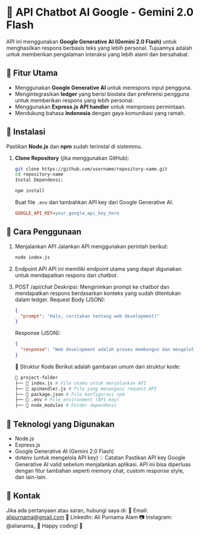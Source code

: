 # 🚀 API Chatbot AI Google - Gemini 2.0 Flash

API ini menggunakan **Google Generative AI (Gemini 2.0 Flash)** untuk menghasilkan respons berbasis teks yang lebih personal. Tujuannya adalah untuk memberikan pengalaman interaksi yang lebih alami dan bersahabat.

## 🚀 Fitur Utama

- Menggunakan **Google Generative AI** untuk merespons input pengguna.
- Mengintegrasikan **ledger** yang berisi biodata dan preferensi pengguna untuk memberikan respons yang lebih personal.
- Menggunakan **Express.js API handler** untuk memproses permintaan.
- Mendukung bahasa **Indonesia** dengan gaya komunikasi yang ramah.

## 🚀 Instalasi

Pastikan **Node.js** dan **npm** sudah terinstal di sistemmu.

1. **Clone Repository** (jika menggunakan GitHub):
   ```bash
   git clone https://github.com/username/repository-name.git
   cd repository-name
   Instal Dependensi:
   ```
   ```bash
   npm install
   ```
   Buat file `.env` dan tambahkan API key dari Google Generative AI:
   ```ini
   GOOGLE_API_KEY=your_google_api_key_here
   ```

## 🚀 Cara Penggunaan

1. Menjalankan API
   Jalankan API menggunakan perintah berikut:
   ```bash
   node index.js
   ```
2. Endpoint API
   API ini memiliki endpoint utama yang dapat digunakan untuk mendapatkan respons dari chatbot.

3. POST /api/chat
   Deskripsi: Mengirimkan prompt ke chatbot dan mendapatkan respons berdasarkan konteks yang sudah ditentukan dalam ledger.
   Request Body (JSON):
   ```json
   {
     "prompt": "Halo, ceritakan tentang web development!"
   }
   ```
   Response (JSON):
   ```json
   {
     "response": "Web development adalah proses membangun dan mengelola situs web..."
   }
   ```
   🔧 Struktur Kode
   Berikut adalah gambaran umum dari struktur kode:
   ```bash
   📂 project-folder
   ├── 📄 index.js # File utama untuk menjalankan API
   ├── 📄 apiHandler.js # File yang menangani request API
   ├── 📄 package.json # File konfigurasi npm
   ├── 📄 .env # File environment (API key)
   ├── 📂 node_modules # Folder dependensi
   ```

## 🚀 Teknologi yang Digunakan

- Node.js
- Express.js
- Google Generative AI (Gemini 2.0 Flash)
- dotenv (untuk mengelola API key)
  💡 Catatan
  Pastikan API key Google Generative AI valid sebelum menjalankan aplikasi.
  API ini bisa diperluas dengan fitur tambahan seperti memory chat, custom response style, dan lain-lain.

## 🚀 Kontak

Jika ada pertanyaan atau saran, hubungi saya di:
📧 Email: alipurnama@gmail.com
🔗 LinkedIn: Ali Purnama Alam
📷 Instagram: @alianama\_
🚀 Happy coding! 🚀
